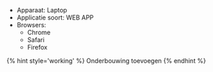 
* Apparaat: Laptop
* Applicatie soort: WEB APP
* Browsers:
  * Chrome 
  * Safari
  * Firefox



{% hint style='working' %}
Onderbouwing toevoegen
{% endhint %}